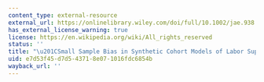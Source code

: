 ```yaml
---
content_type: external-resource
external_url: https://onlinelibrary.wiley.com/doi/full/10.1002/jae.938
has_external_license_warning: true
license: https://en.wikipedia.org/wiki/All_rights_reserved
status: ''
title: "\u201CSmall Sample Bias in Synthetic Cohort Models of Labor Supply.\u201D"
uid: e7d53f45-d7d5-4371-8e07-1016fdc6854b
wayback_url: ''
---
```

